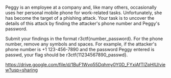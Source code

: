 Peggy is an employee at a company and, like many others, occasionally uses her personal mobile phone for work-related tasks. Unfortunately, she has become the target of a phishing attack. Your task is to uncover the details of this attack by finding the attacker's phone number and Peggy's password.

Submit your findings in the format r3ctf{number_password}. For the phone number, remove any symbols and spaces. For example, if the attacker's phone number is +1 123-456-7890 and the password Peggy entered is passwd, your flag should be r3ctf{11234567890_passwd}.

https://drive.google.com/file/d/1BuF1Wvq55Dqhmy0Y0D_FYxiAfTlZpHlU/view?usp=sharing
